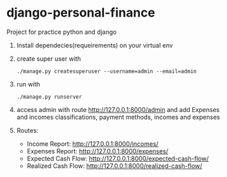 # django-personal-finance

Project for practice python and django

1. Install dependecies(requeirements) on your virtual env
2. create super user with
    ~~~~ssh
    ./manage.py createsuperuser --username=admin --email=admin
    ~~~~
3. run with
    ~~~~ssh
    ./manage.py runserver
    ~~~~
4. access admin with route http://127.0.0.1:8000/admin and add 
    Expenses and incomes classifications, payment methods, incomes and expenses
    
5.  Routes:  
    * Income Report: http://127.0.0.1:8000/incomes/
    * Expenses Report: http://127.0.0.1:8000/expenses/
    * Expected Cash Flow: http://127.0.0.1:8000/expected-cash-flow/
    * Realized Cash Flow: http://127.0.0.1:8000/realized-cash-flow/